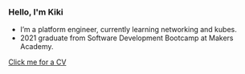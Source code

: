 ### Hello, I'm Kiki

- I’m a platform engineer, currently learning networking and kubes.
- 2021 graduate from Software Development Bootcamp at Makers Academy.

[Click me for a CV](https://github.com/kikidawson/CV/blob/master/README.md)
